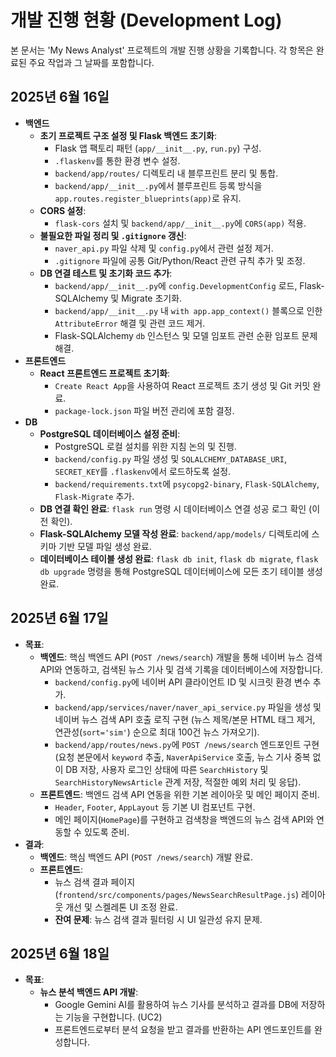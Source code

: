 # 개발 진행 현황 (Development Log)

본 문서는 'My News Analyst' 프로젝트의 개발 진행 상황을 기록합니다. 각 항목은 완료된 주요 작업과 그 날짜를 포함합니다.

## 2025년 6월 16일

-   **백엔드**
    -   **초기 프로젝트 구조 설정 및 Flask 백엔드 초기화**:
        -   Flask 앱 팩토리 패턴 (`app/__init__.py`, `run.py`) 구성.
        -   `.flaskenv`를 통한 환경 변수 설정.
        -   `backend/app/routes/` 디렉토리 내 블루프린트 분리 및 통합.
        -   `backend/app/__init__.py`에서 블루프린트 등록 방식을 `app.routes.register_blueprints(app)`로 유지.
    -   **CORS 설정**:
        -   `flask-cors` 설치 및 `backend/app/__init__.py`에 `CORS(app)` 적용.
    -   **불필요한 파일 정리 및 `.gitignore` 갱신**:
        -   `naver_api.py` 파일 삭제 및 `config.py`에서 관련 설정 제거.
        -   `.gitignore` 파일에 공통 Git/Python/React 관련 규칙 추가 및 조정.
    -   **DB 연결 테스트 및 초기화 코드 추가**:
        -   `backend/app/__init__.py`에 `config.DevelopmentConfig` 로드, Flask-SQLAlchemy 및 Migrate 초기화.
        -   `backend/app/__init__.py` 내 `with app.app_context()` 블록으로 인한 `AttributeError` 해결 및 관련 코드 제거.
        -   Flask-SQLAlchemy `db` 인스턴스 및 모델 임포트 관련 순환 임포트 문제 해결.
-   **프론트엔드**
    -   **React 프론트엔드 프로젝트 초기화**:
        -   `Create React App`을 사용하여 React 프로젝트 초기 생성 및 Git 커밋 완료.
        -   `package-lock.json` 파일 버전 관리에 포함 결정.
-   **DB**
    -   **PostgreSQL 데이터베이스 설정 준비**:
        -   PostgreSQL 로컬 설치를 위한 지침 논의 및 진행.
        -   `backend/config.py` 파일 생성 및 `SQLALCHEMY_DATABASE_URI`, `SECRET_KEY`를 `.flaskenv`에서 로드하도록 설정.
        -   `backend/requirements.txt`에 `psycopg2-binary`, `Flask-SQLAlchemy`, `Flask-Migrate` 추가.
    -   **DB 연결 확인 완료**: `flask run` 명령 시 데이터베이스 연결 성공 로그 확인 (이전 확인).
    -   **Flask-SQLAlchemy 모델 작성 완료**: `backend/app/models/` 디렉토리에 스키마 기반 모델 파일 생성 완료.
    -   **데이터베이스 테이블 생성 완료**: `flask db init`, `flask db migrate`, `flask db upgrade` 명령을 통해 PostgreSQL 데이터베이스에 모든 초기 테이블 생성 완료.

## 2025년 6월 17일

-   **목표**:
    -   **백엔드**: 핵심 백엔드 API (`POST /news/search`) 개발을 통해 네이버 뉴스 검색 API와 연동하고, 검색된 뉴스 기사 및 검색 기록을 데이터베이스에 저장합니다.
        -   `backend/config.py`에 네이버 API 클라이언트 ID 및 시크릿 환경 변수 추가.
        -   `backend/app/services/naver/naver_api_service.py` 파일을 생성 및 네이버 뉴스 검색 API 호출 로직 구현 (뉴스 제목/본문 HTML 태그 제거, 연관성(`sort='sim'`) 순으로 최대 100건 뉴스 가져오기).
        -   `backend/app/routes/news.py`에 `POST /news/search` 엔드포인트 구현 (요청 본문에서 `keyword` 추출, `NaverApiService` 호출, 뉴스 기사 중복 없이 DB 저장, 사용자 로그인 상태에 따른 `SearchHistory` 및 `SearchHistoryNewsArticle` 관계 저장, 적절한 예외 처리 및 응답).
    -   **프론트엔드**: 백엔드 검색 API 연동을 위한 기본 레이아웃 및 메인 페이지 준비.
        -   `Header`, `Footer`, `AppLayout` 등 기본 UI 컴포넌트 구현.
        -   메인 페이지(`HomePage`)를 구현하고 검색창을 백엔드의 뉴스 검색 API와 연동할 수 있도록 준비.
-   **결과**:
    -   **백엔드**: 핵심 백엔드 API (`POST /news/search`) 개발 완료.
    -   **프론트엔드**:
        -   뉴스 검색 결과 페이지 (`frontend/src/components/pages/NewsSearchResultPage.js`) 레이아웃 개선 및 스켈레톤 UI 조정 완료.
        -   **잔여 문제**: 뉴스 검색 결과 필터링 시 UI 일관성 유지 문제.

## 2025년 6월 18일

-   **목표**:
    -   **뉴스 분석 백엔드 API 개발**:
        -   Google Gemini AI를 활용하여 뉴스 기사를 분석하고 결과를 DB에 저장하는 기능을 구현합니다. (UC2)
        -   프론트엔드로부터 분석 요청을 받고 결과를 반환하는 API 엔드포인트를 완성합니다.
